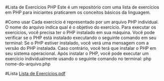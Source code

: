 #Lista de Exercícios PHP
Este é um repositório com uma lista de exercícios em PHP para iniciantes praticarem os conceitos básicos da linguagem.

#Como usar
Cada exercício é representado por um arquivo PHP individual. O nome do arquivo indica qual é o objetivo do exercício.
Para executar os exercícios, você precisa ter o PHP instalado em sua máquina. Você pode verificar se o PHP está instalado executando o seguinte comando em seu terminal:
Se o PHP estiver instalado, você verá uma mensagem com a versão do PHP instalada. Caso contrário, você terá que instalar o PHP em seu sistema operacional.
Após instalar o PHP, você pode executar um exercício individualmente usando o seguinte comando no terminal: php nome-do-arquivo.php

#Lista
[Lista de Exercícios.pdf](https://github.com/WillianSi/lista-de-exerc-cios-PHP/files/10866039/Lista.de.Exercicios.pdf)
